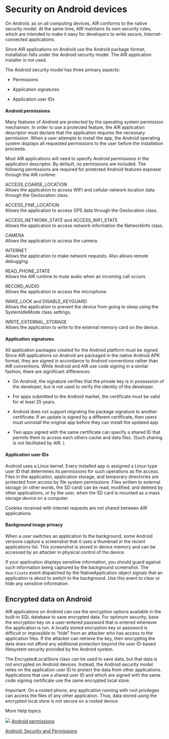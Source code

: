 # Security on Android devices

<div>

On Android, as on all computing devices, AIR conforms to the native security
model. At the same time, AIR maintains its own security rules, which are
intended to make it easy for developers to write secure, Internet-connected
applications.

Since AIR applications on Android use the Android package format, installation
falls under the Android security model. The AIR application installer is not
used.

The Android security model has three primary aspects:

- Permissions

- Application signatures

- Application user IDs

<div>

#### Android permissions

Many features of Android are protected by the operating system permission
mechanism. In order to use a protected feature, the AIR application descriptor
must declare that the application requires the necessary permission. When a user
attempts to install the app, the Android operating system displays all requested
permissions to the user before the installation proceeds.

Most AIR applications will need to specify Android permissions in the
application descriptor. By default, no permissions are included. The following
permissions are required for protected Android features exposed through the AIR
runtime:

ACCESS_COARSE_LOCATION  
Allows the application to access WIFI and cellular network location data through
the Geolocation class.

ACCESS_FINE_LOCATION  
Allows the application to access GPS data through the Geolocation class.

ACCESS_NETWORK_STATE and ACCESS_WIFI_STATE  
Allows the application to access network information the NetworkInfo class.

CAMERA  
Allows the application to access the camera.

INTERNET  
Allows the application to make network requests. Also allows remote debugging.

READ_PHONE_STATE  
Allows the AIR runtime to mute audio when an incoming call occurs.

RECORD_AUDIO  
Allows the application to access the microphone.

WAKE_LOCK and DISABLE_KEYGUARD  
Allows the application to prevent the device from going to sleep using the
SystemIdleMode class settings.

WRITE_EXTERNAL_STORAGE  
Allows the application to write to the external memory card on the device.

</div>

<div>

#### Application signatures

All application packages created for the Android platform must be signed. Since
AIR applications on Android are packaged in the native Android APK format, they
are signed in accordance to Android conventions rather than AIR conventions.
While Android and AIR use code signing in a similar fashion, there are
significant differences:

- On Android, the signature verifies that the private key is in possession of
  the developer, but is not used to verify the identity of the developer.

- For apps submitted to the Android market, the certificate must be valid for at
  least 25 years.

- Android does not support migrating the package signature to another
  certificate. If an update is signed by a different certificate, then users
  must uninstall the original app before they can install the updated app.

- Two apps signed with the same certificate can specify a shared ID that permits
  them to access each others cache and data files. (Such sharing is not
  facilitated by AIR. )

</div>

<div>

#### Application user IDs

Android uses a Linux kernel. Every installed app is assigned a Linux-type user
ID that determines its permissions for such operations as file access. Files in
the application, application storage, and temporary directories are protected
from access by file system permissions. Files written to external storage (in
other words, the SD card) can be read, modified, and deleted by other
applications, or by the user, when the SD card is mounted as a mass storage
device on a computer.

Cookies received with internet requests are not shared between AIR applications.

</div>

<div>

#### Background image privacy

When a user switches an application to the background, some Android versions
capture a screenshot that it uses a thumbnail in the recent applications list.
This screenshot is stored in device memory and can be accessed by an attacker in
physical control of the device.

If your application displays sensitive information, you should guard against
such information being captured by the background screenshot. The `deactivate`
event dispatched by the NativeApplication object signals that an application is
about to switch to the background. Use this event to clear or hide any sensitive
information.

</div>

</div>

<div>

## Encrypted data on Android

<div>

AIR applications on Android can use the encryption options available in the
built-in SQL database to save encrypted data. For optimum security, base the
encryption key on a user-entered password that is entered whenever the
application is run. A locally stored encryption key or password is difficult or
impossible to “hide” from an attacker who has access to the application files.
If the attacker can retrieve the key, then encrypting the data does not afford
any additional protection beyond the user ID-based filesystem security provided
by the Android system.

The EncryptedLocalStore class can be used to save data, but that data is not
encrypted on Android devices. Instead, the Android security model relies on the
application user ID to protect the data from other applications. Applications
that use a shared user ID and which are signed with the same code signing
certificate use the same encrypted local store.

<div>

Important: On a rooted phone, any application running with root privileges can
access the files of any other application. Thus, data stored using the encrypted
local store is not secure on a rooted device.

</div>

</div>

</div>

<div>

<div>

More Help topics

</div>

<div>

</div>

![](images/airLinkIndicator.png)
[Android permissions](http://help.adobe.com/en_US/air/build/WS901d38e593cd1bac1e63e3d129d39606f2-8000.html "http://help.adobe.com/en_US/air/build/WS901d38e593cd1bac1e63e3d129d39606f2-8000.html")

[Android: Security and Permissions](http://developer.android.com/guide/topics/security/security.html "http://developer.android.com/guide/topics/security/security.html")

<div>

</div>

</div>
